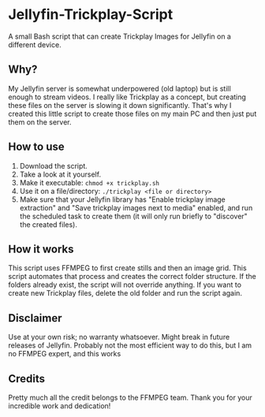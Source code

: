 # Jellyfin-Trickplay-Script

A small Bash script that can create Trickplay Images for Jellyfin on a different device.


## Why?
My Jellyfin server is somewhat underpowered (old laptop) but is still enough to stream videos. I really like Trickplay as a concept, but creating these files on the server is slowing it down significantly. That's why I created this little script to create those files on my main PC and then just put them on the server.

## How to use
1. Download the script.
2. Take a look at it yourself.
3. Make it executable: `chmod +x trickplay.sh`
4. Use it on a file/directory: `./trickplay <file or directory>`
5. Make sure that your Jellyfin library has "Enable trickplay image extraction" and "Save trickplay images next to media" enabled, and run the scheduled task to create them (it will only run briefly to "discover" the created files).

## How it works
This script uses FFMPEG to first create stills and then an image grid. This script automates that process and creates the correct folder structure. If the folders already exist, the script will not override anything. If you want to create new Trickplay files, delete the old folder and run the script again.

## Disclaimer
Use at your own risk; no warranty whatsoever.
Might break in future releases of Jellyfin.
Probably not the most efficient way to do this, but I am no FFMPEG expert, and this works

## Credits
Pretty much all the credit belongs to the FFMPEG team. Thank you for your incredible work and dedication!
